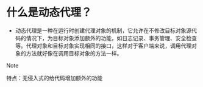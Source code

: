 # 什么是动态代理？

- 动态代理是一种在运行时创建代理对象的机制，它允许在不修改目标对象源代码的情况下，为目标对象添加额外的功能，如日志记录、事务管理、安全检查等。代理对象和目标对象实现相同的接口，这样对于客户端来说，调用代理对象的方法就好像在调用目标对象的方法一样。

> [!NOTE]
>
> 特点：无侵入式的给代码增加额外的功能

